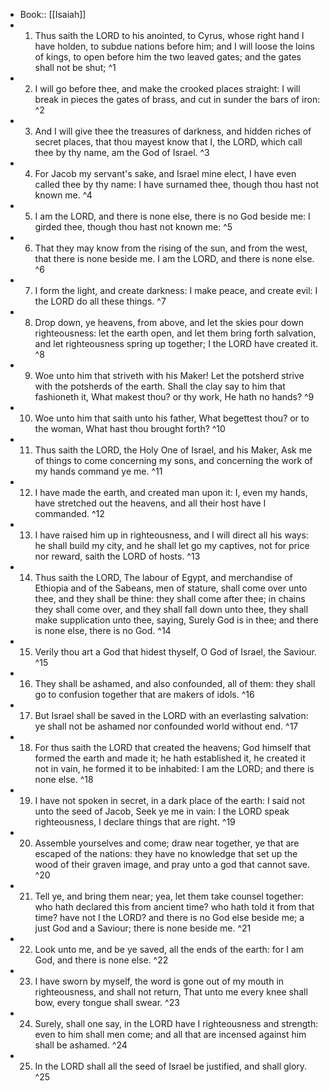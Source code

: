 - Book:: [[Isaiah]]
- 1. Thus saith the LORD to his anointed, to Cyrus, whose right hand I have holden, to subdue nations before him; and I will loose the loins of kings, to open before him the two leaved gates; and the gates shall not be shut; ^1
- 2. I will go before thee, and make the crooked places straight: I will break in pieces the gates of brass, and cut in sunder the bars of iron: ^2
- 3. And I will give thee the treasures of darkness, and hidden riches of secret places, that thou mayest know that I, the LORD, which call thee by thy name, am the God of Israel. ^3
- 4. For Jacob my servant's sake, and Israel mine elect, I have even called thee by thy name: I have surnamed thee, though thou hast not known me. ^4
- 5. I am the LORD, and there is none else, there is no God beside me: I girded thee, though thou hast not known me: ^5
- 6. That they may know from the rising of the sun, and from the west, that there is none beside me. I am the LORD, and there is none else. ^6
- 7. I form the light, and create darkness: I make peace, and create evil: I the LORD do all these things. ^7
- 8. Drop down, ye heavens, from above, and let the skies pour down righteousness: let the earth open, and let them bring forth salvation, and let righteousness spring up together; I the LORD have created it. ^8
- 9. Woe unto him that striveth with his Maker! Let the potsherd strive with the potsherds of the earth. Shall the clay say to him that fashioneth it, What makest thou? or thy work, He hath no hands? ^9
- 10. Woe unto him that saith unto his father, What begettest thou? or to the woman, What hast thou brought forth? ^10
- 11. Thus saith the LORD, the Holy One of Israel, and his Maker, Ask me of things to come concerning my sons, and concerning the work of my hands command ye me. ^11
- 12. I have made the earth, and created man upon it: I, even my hands, have stretched out the heavens, and all their host have I commanded. ^12
- 13. I have raised him up in righteousness, and I will direct all his ways: he shall build my city, and he shall let go my captives, not for price nor reward, saith the LORD of hosts. ^13
- 14. Thus saith the LORD, The labour of Egypt, and merchandise of Ethiopia and of the Sabeans, men of stature, shall come over unto thee, and they shall be thine: they shall come after thee; in chains they shall come over, and they shall fall down unto thee, they shall make supplication unto thee, saying, Surely God is in thee; and there is none else, there is no God. ^14
- 15. Verily thou art a God that hidest thyself, O God of Israel, the Saviour. ^15
- 16. They shall be ashamed, and also confounded, all of them: they shall go to confusion together that are makers of idols. ^16
- 17. But Israel shall be saved in the LORD with an everlasting salvation: ye shall not be ashamed nor confounded world without end. ^17
- 18. For thus saith the LORD that created the heavens; God himself that formed the earth and made it; he hath established it, he created it not in vain, he formed it to be inhabited: I am the LORD; and there is none else. ^18
- 19. I have not spoken in secret, in a dark place of the earth: I said not unto the seed of Jacob, Seek ye me in vain: I the LORD speak righteousness, I declare things that are right. ^19
- 20. Assemble yourselves and come; draw near together, ye that are escaped of the nations: they have no knowledge that set up the wood of their graven image, and pray unto a god that cannot save. ^20
- 21. Tell ye, and bring them near; yea, let them take counsel together: who hath declared this from ancient time? who hath told it from that time? have not I the LORD? and there is no God else beside me; a just God and a Saviour; there is none beside me. ^21
- 22. Look unto me, and be ye saved, all the ends of the earth: for I am God, and there is none else. ^22
- 23. I have sworn by myself, the word is gone out of my mouth in righteousness, and shall not return, That unto me every knee shall bow, every tongue shall swear. ^23
- 24. Surely, shall one say, in the LORD have I righteousness and strength: even to him shall men come; and all that are incensed against him shall be ashamed. ^24
- 25. In the LORD shall all the seed of Israel be justified, and shall glory. ^25
